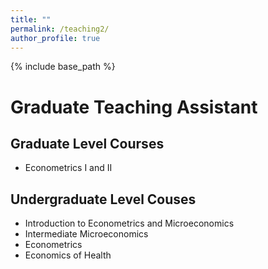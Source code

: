 ```yaml
---
title: ""
permalink: /teaching2/
author_profile: true
---
```


{% include base_path %}

Graduate Teaching Assistant
======

## Graduate Level Courses
 * Econometrics I and II 

## Undergraduate Level Couses
 * Introduction to Econometrics and Microeconomics   
 * Intermediate Microeconomics 
 * Econometrics
 * Economics of Health
